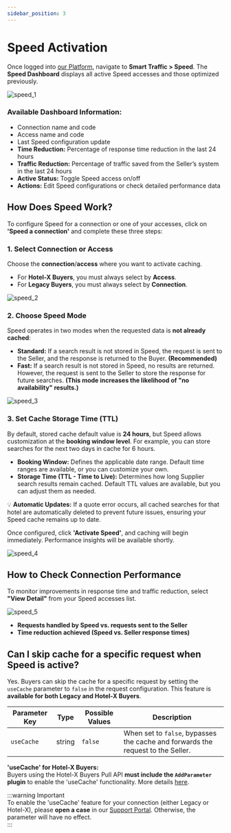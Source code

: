 ```yaml
---
sidebar_position: 3
---
```


# Speed Activation

Once logged into [our Platform](https://www.travelgate.com/), navigate to **Smart Traffic > Speed**. The **Speed Dashboard** displays all active Speed accesses and those optimized previously.

![speed_1](https://storage.travelgate.com/kbase/speed_1.jpg)

### Available Dashboard Information:
- Connection name and code
- Access name and code
- Last Speed configuration update
- **Time Reduction:** Percentage of response time reduction in the last 24 hours
- **Traffic Reduction:** Percentage of traffic saved from the Seller’s system in the last 24 hours
- **Active Status:** Toggle Speed access on/off
- **Actions:** Edit Speed configurations or check detailed performance data

## How Does Speed Work?
To configure Speed for a connection or one of your accesses, click on **'Speed a connection'** and complete these three steps:

### 1. Select Connection or Access
Choose the **connection**/**access** where you want to activate caching.

- For **Hotel-X Buyers**, you must always select by **Access**.
- For **Legacy Buyers**, you must always select by **Connection**.

![speed_2](https://storage.travelgate.com/kbase/speed_2.jpg)

### 2. Choose Speed Mode
Speed operates in two modes when the requested data is **not already cached**:
- **Standard:** If a search result is not stored in Speed, the request is sent to the Seller, and the response is returned to the Buyer. **(Recommended)**
- **Fast:** If a search result is not stored in Speed, no results are returned. However, the request is sent to the Seller to store the response for future searches. **(This mode increases the likelihood of "no availability" results.)**

![speed_3](https://storage.travelgate.com/kbase/speed_3.jpg)

### 3. Set Cache Storage Time (TTL)
By default, stored cache default value is **24 hours**, but Speed allows customization at the **booking window level**. For example, you can store searches for the next two days in cache for 6 hours.

- **Booking Window:** Defines the applicable date range. Default time ranges are available, or you can customize your own.
- **Storage Time (TTL - Time to Live):** Determines how long Supplier search results remain cached. Default TTL values are available, but you can adjust them as needed.

💡 **Automatic Updates:** If a quote error occurs, all cached searches for that hotel are automatically deleted to prevent future issues, ensuring your Speed cache remains up to date.

Once configured, click **'Activate Speed'**, and caching will begin immediately. Performance insights will be available shortly.

![speed_4](https://storage.travelgate.com/kbase/speed_4.jpg)

## How to Check Connection Performance
To monitor improvements in response time and traffic reduction, select **"View Detail"** from your Speed accesses list.

![speed_5](https://storage.travelgate.com/kbase/speed_5.jpg)

- **Requests handled by Speed vs. requests sent to the Seller**
- **Time reduction achieved (Speed vs. Seller response times)**

## Can I skip cache for a specific request when Speed is active?

Yes. Buyers can skip the cache for a specific request by setting the `useCache` parameter to `false` in the request configuration. This feature is **available for both Legacy and Hotel-X Buyers**.


| Parameter Key | Type   | Possible Values | Description                                                                 |
|---------------|--------|-----------------|-----------------------------------------------------------------------------|
| `useCache`    | string | `false`         | When set to `false`, bypasses the cache and forwards the request to the Seller. |


**'useCache' for Hotel-X Buyers:**  
Buyers using the Hotel-X Buyers Pull API **must include the `AddParameter` plugin** to enable the 'useCache' functionality. More details [here](/docs/apis/for-buyers/hotel-x-pull-buyers-api/plugins/add-parameter).

:::warning Important  
To enable the 'useCache' feature for your connection (either Legacy or Hotel-X), please **open a case** in our [Support Portal](https://app.travelgate.com/support). Otherwise, the parameter will have no effect.  
:::